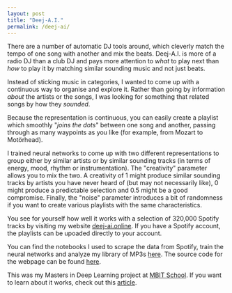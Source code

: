 ```yaml
---
layout: post
title: "Deej-A.I."
permalink: /deej-ai/
---
```

There are a number of automatic DJ tools around, which cleverly match the tempo of one song with another and mix the beats. Deej-A.I. is more of a radio DJ than a club DJ and pays more attention to *what* to play next than *how* to play it by matching similar sounding music and not just beats.
<!--more-->

Instead of sticking music in categories, I wanted to come up with a continuous way to organise and explore it. Rather than going by information *about* the artists or the songs, I was looking for something that related songs by how they *sounded*.

Because the representation is continuous, you can easily create a playlist which smoothly "*joins the dots*" between one song and another, passing through as many waypoints as you like (for example, from Mozart to Motörhead).

I trained neural networks to come up with two different representations to group either by similar artists or by similar sounding tracks (in terms of energy, mood, rhythm or instrumentation). The "creativity" parameter allows you to mix the two. A creativity of 1 might produce similar sounding tracks by artists you have never heard of (but may not necessarily like), 0 might produce a predictable selection and 0.5 might be a good compromise. Finally, the "noise" parameter introduces a bit of randomness if you want to create various playlists with the same characteristics.

You see for yourself how well it works with a selection of 320,000 Spotify tracks by visiting my website [deej-ai.online](https://deej-ai.online). If you have a Spotify account, the playlists can be upoaded directly to your account.

You can find the notebooks I used to scrape the data from Spotify, train the neural networks and analyze my library of MP3s [here](https://github.com/teticio/Deej-A.I.). The source code for the webpage can be found [here](https://github.com/teticio/deej-ai.online).

This was my Masters in Deep Learning project at [MBIT School](https://www.mbitschool.com/). If you want to learn about it works, check out this [article](https://towardsdatascience.com/create-automatic-playlists-by-using-deep-learning-to-listen-to-the-music-b72836c24ce2).

